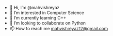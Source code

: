 - 👋 Hi, I’m @mahvishreyaz
- 👀 I’m interested in Computer Science
- 🌱 I’m currently learning C++
- 💞️ I’m looking to collaborate on Python
- 📫 How to reach me mahvishreyaz12@gmail.com

<!---
mahvishreyaz/mahvishreyaz is a ✨ special ✨ repository because its `README.md` (this file) appears on your GitHub profile.
You can click the Preview link to take a look at your changes.
--->
